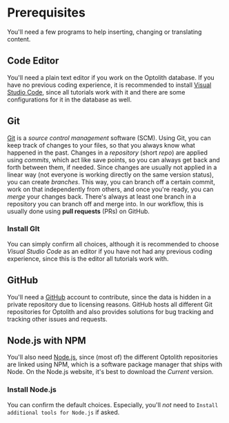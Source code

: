 # Prerequisites

You'll need a few programs to help inserting, changing or translating content.

## Code Editor

You'll need a plain text editor if you work on the Optolith database. If you have no previous coding experience, it is recommended to install [Visual Studio Code](https://code.visualstudio.com/), since all tutorials work with it and there are some configurations for it in the database as well.

## Git

[Git](https://git-scm.com/) is a *source control management* software (SCM). Using Git, you can keep track of changes to your files, so that you always know what happened in the past. Changes in a *repository* (short *repo*) are applied using *commits*, which act like save points, so you can always get back and forth between them, if needed. Since changes are usually not applied in a linear way (not everyone is working directly on the same version status), you can create *branches*. This way, you can branch off a certain commit, work on that independently from others, and once you're ready, you can *merge* your changes back. There's always at least one branch in a repository you can branch off and merge into. In our workflow, this is usually done using **pull requests** (PRs) on GitHub.

### Install GIt

You can simply confirm all choices, although it is recommended to choose *Visual Studio Code* as an editor if you have not had any previous coding experience, since this is the editor all tutorials work with.

## GitHub

You'll need a [GitHub](https://github.com/) account to contribute, since the data is hidden in a private repository due to licensing reasons. GitHub hosts all different Git repositories for Optolith and also provides solutions for bug tracking and tracking other issues and requests.

## Node.js with NPM

You'll also need [Node.js](https://nodejs.org/en/), since (most of) the different Optolith repositories are linked using NPM, which is a software package manager that ships with Node. On the Node.js website, it's best to download the *Current* version.

### Install Node.js

You can confirm the default choices. Especially, you'll *not* need to `Install additional tools for Node.js` if asked.
